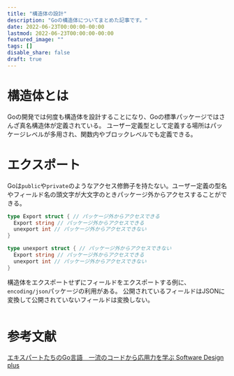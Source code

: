 ```yaml
---
title: "構造体の設計"
description: "Goの構造体についてまとめた記事です。"
date: 2022-06-23T00:00:00-00:00
lastmod: 2022-06-23T00:00:00-00:00
featured_image: ""
tags: []
disable_share: false
draft: true
---
```


# 構造体とは

Goの開発では何度も構造体を設計することになり、Goの標準パッケージではさんざ真名構造体が定義されている。
ユーザー定義型として定義する場所はパッケージレベルが多用され、関数内やブロックレベルでも定義できる。

# エクスポート

Goは`public`や`private`のようなアクセス修飾子を持たない。ユーザー定義の型名やフィールド名の頭文字が大文字のときパッケージ外からアクセスすることができる。

```go
type Export struct { // パッケージ外からアクセスできる
  Export string // パッケージ外からアクセスできる
  unexport int // パッケージ外からアクセスできない
}

type unexport struct { // パッケージ外からアクセスできない
  Export string // パッケージ外からアクセスできる
  unexport int // パッケージ外からアクセスできない
}
```

構造体をエクスポートせずにフィールドをエクスポートする例に、`encoding/json`パッケージの利用がある。
公開されているフィールドはJSONに変換して公開されていないフィールドは変換しない。

```go

```




# 参考文献

[エキスパートたちのGo言語　一流のコードから応用力を学ぶ Software Design plus](https://gihyo.jp/book/2022/978-4-297-12519-6)
